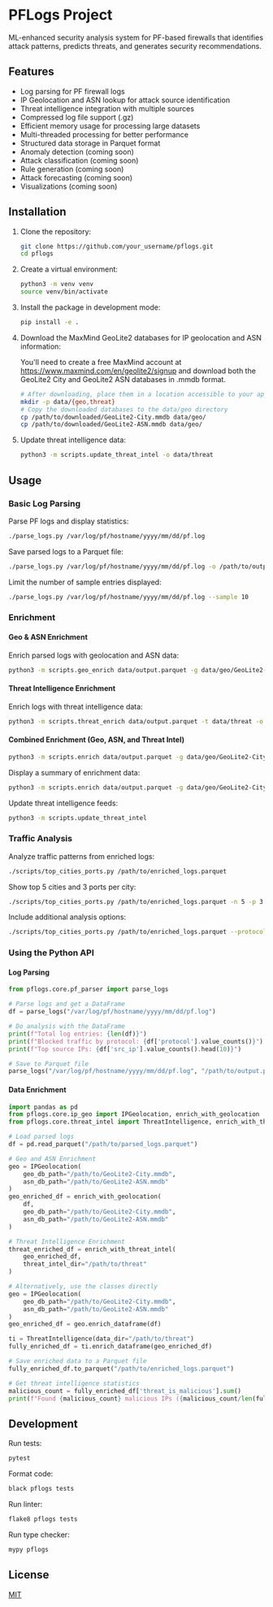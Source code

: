 # PFLogs Project

ML-enhanced security analysis system for PF-based firewalls that identifies attack patterns, predicts threats, and generates security recommendations.

## Features

- Log parsing for PF firewall logs
- IP Geolocation and ASN lookup for attack source identification
- Threat intelligence integration with multiple sources
- Compressed log file support (.gz)
- Efficient memory usage for processing large datasets
- Multi-threaded processing for better performance
- Structured data storage in Parquet format
- Anomaly detection (coming soon)
- Attack classification (coming soon)
- Rule generation (coming soon)
- Attack forecasting (coming soon)
- Visualizations (coming soon)

## Installation

1. Clone the repository:
   ```bash
   git clone https://github.com/your_username/pflogs.git
   cd pflogs
   ```

2. Create a virtual environment:
   ```bash
   python3 -m venv venv
   source venv/bin/activate
   ```

3. Install the package in development mode:
   ```bash
   pip install -e .
   ```

4. Download the MaxMind GeoLite2 databases for IP geolocation and ASN information:
   
   You'll need to create a free MaxMind account at https://www.maxmind.com/en/geolite2/signup and download both the GeoLite2 City and GeoLite2 ASN databases in .mmdb format.
   
   ```bash
   # After downloading, place them in a location accessible to your application:
   mkdir -p data/{geo,threat}
   # Copy the downloaded databases to the data/geo directory
   cp /path/to/downloaded/GeoLite2-City.mmdb data/geo/
   cp /path/to/downloaded/GeoLite2-ASN.mmdb data/geo/
   ```

5. Update threat intelligence data:
   ```bash
   python3 -m scripts.update_threat_intel -o data/threat
   ```

## Usage

### Basic Log Parsing

Parse PF logs and display statistics:

```bash
./parse_logs.py /var/log/pf/hostname/yyyy/mm/dd/pf.log
```

Save parsed logs to a Parquet file:

```bash
./parse_logs.py /var/log/pf/hostname/yyyy/mm/dd/pf.log -o /path/to/output.parquet
```

Limit the number of sample entries displayed:

```bash
./parse_logs.py /var/log/pf/hostname/yyyy/mm/dd/pf.log --sample 10
```

### Enrichment

#### Geo & ASN Enrichment

Enrich parsed logs with geolocation and ASN data:

```bash
python3 -m scripts.geo_enrich data/output.parquet -g data/geo/GeoLite2-City.mmdb -a data/geo/GeoLite2-ASN.mmdb -o data/enriched.parquet
```

#### Threat Intelligence Enrichment

Enrich logs with threat intelligence data:

```bash
python3 -m scripts.threat_enrich data/output.parquet -t data/threat -o data/enriched.parquet
```

#### Combined Enrichment (Geo, ASN, and Threat Intel)

```bash
python3 -m scripts.enrich data/output.parquet -g data/geo/GeoLite2-City.mmdb -a data/geo/GeoLite2-ASN.mmdb -t data/threat -o data/enriched.parquet
```

Display a summary of enrichment data:

```bash
python3 -m scripts.enrich data/output.parquet -g data/geo/GeoLite2-City.mmdb -a data/geo/GeoLite2-ASN.mmdb -t data/threat --sample 0
```

Update threat intelligence feeds:

```bash
python3 -m scripts.update_threat_intel
```

### Traffic Analysis

Analyze traffic patterns from enriched logs:

```bash
./scripts/top_cities_ports.py /path/to/enriched_logs.parquet
```

Show top 5 cities and 3 ports per city:

```bash
./scripts/top_cities_ports.py /path/to/enriched_logs.parquet -n 5 -p 3
```

Include additional analysis options:

```bash
./scripts/top_cities_ports.py /path/to/enriched_logs.parquet --protocol --hourly --source-ports --interfaces
```

### Using the Python API

#### Log Parsing

```python
from pflogs.core.pf_parser import parse_logs

# Parse logs and get a DataFrame
df = parse_logs("/var/log/pf/hostname/yyyy/mm/dd/pf.log")

# Do analysis with the DataFrame
print(f"Total log entries: {len(df)}")
print(f"Blocked traffic by protocol: {df['protocol'].value_counts()}")
print(f"Top source IPs: {df['src_ip'].value_counts().head(10)}")

# Save to Parquet file
parse_logs("/var/log/pf/hostname/yyyy/mm/dd/pf.log", "/path/to/output.parquet")
```

#### Data Enrichment

```python
import pandas as pd
from pflogs.core.ip_geo import IPGeolocation, enrich_with_geolocation
from pflogs.core.threat_intel import ThreatIntelligence, enrich_with_threat_intel

# Load parsed logs
df = pd.read_parquet("/path/to/parsed_logs.parquet")

# Geo and ASN Enrichment
geo = IPGeolocation(
    geo_db_path="/path/to/GeoLite2-City.mmdb",
    asn_db_path="/path/to/GeoLite2-ASN.mmdb"
)
geo_enriched_df = enrich_with_geolocation(
    df, 
    geo_db_path="/path/to/GeoLite2-City.mmdb",
    asn_db_path="/path/to/GeoLite2-ASN.mmdb"
)

# Threat Intelligence Enrichment
threat_enriched_df = enrich_with_threat_intel(
    geo_enriched_df,
    threat_intel_dir="/path/to/threat"
)

# Alternatively, use the classes directly
geo = IPGeolocation(
    geo_db_path="/path/to/GeoLite2-City.mmdb",
    asn_db_path="/path/to/GeoLite2-ASN.mmdb"
)
geo_enriched_df = geo.enrich_dataframe(df)

ti = ThreatIntelligence(data_dir="/path/to/threat")
fully_enriched_df = ti.enrich_dataframe(geo_enriched_df)

# Save enriched data to a Parquet file
fully_enriched_df.to_parquet("/path/to/enriched_logs.parquet")

# Get threat intelligence statistics
malicious_count = fully_enriched_df['threat_is_malicious'].sum()
print(f"Found {malicious_count} malicious IPs ({malicious_count/len(fully_enriched_df)*100:.1f}%)")
```

## Development

Run tests:
```bash
pytest
```

Format code:
```bash
black pflogs tests
```

Run linter:
```bash
flake8 pflogs tests
```

Run type checker:
```bash
mypy pflogs
```

## License

[MIT](LICENSE)
